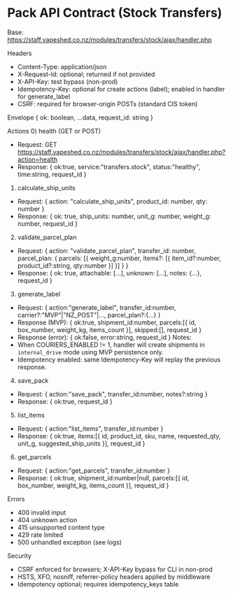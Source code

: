# Pack API Contract (Stock Transfers)

Base: https://staff.vapeshed.co.nz/modules/transfers/stock/ajax/handler.php

Headers
- Content-Type: application/json
- X-Request-Id: optional; returned if not provided
- X-API-Key: test bypass (non-prod)
- Idempotency-Key: optional for create actions (label); enabled in handler for generate_label
 - CSRF: required for browser-origin POSTs (standard CIS token)

Envelope
{ ok: boolean, ...data, request_id: string }

Actions
0) health (GET or POST)
- Request: GET https://staff.vapeshed.co.nz/modules/transfers/stock/ajax/handler.php?action=health
- Response: { ok:true, service:"transfers.stock", status:"healthy", time:string, request_id }

1) calculate_ship_units
- Request: { action: "calculate_ship_units", product_id: number, qty: number }
- Response: { ok: true, ship_units: number, unit_g: number, weight_g: number, request_id }

2) validate_parcel_plan
- Request: { action: "validate_parcel_plan", transfer_id: number, parcel_plan: { parcels: [{ weight_g:number, items?: [{ item_id?:number, product_id?:string, qty:number }] }] } }
- Response: { ok: true, attachable: [...], unknown: [...], notes: {...}, request_id }

3) generate_label
- Request: { action:"generate_label", transfer_id:number, carrier?:"MVP"|"NZ_POST"|..., parcel_plan?:{...} }
- Response (MVP): { ok:true, shipment_id:number, parcels:[{ id, box_number, weight_kg, items_count }], skipped:[], request_id }
- Response (error): { ok:false, error:string, request_id }
Notes:
- When COURIERS_ENABLED != 1, handler will create shipments in `internal_drive` mode using MVP persistence only.
- Idempotency enabled: same Idempotency-Key will replay the previous response.

4) save_pack
- Request: { action:"save_pack", transfer_id:number, notes?:string }
- Response: { ok:true, request_id }

5) list_items
- Request: { action:"list_items", transfer_id:number }
- Response: { ok:true, items:[{ id, product_id, sku, name, requested_qty, unit_g, suggested_ship_units }], request_id }

6) get_parcels
- Request: { action:"get_parcels", transfer_id:number }
- Response: { ok:true, shipment_id:number|null, parcels:[{ id, box_number, weight_kg, items_count }], request_id }

Errors
- 400 invalid input
- 404 unknown action
- 415 unsupported content type
- 429 rate limited
- 500 unhandled exception (see logs)

Security
- CSRF enforced for browsers; X-API-Key bypass for CLI in non-prod
- HSTS, XFO, nosniff, referrer-policy headers applied by middleware
- Idempotency optional; requires idempotency_keys table
